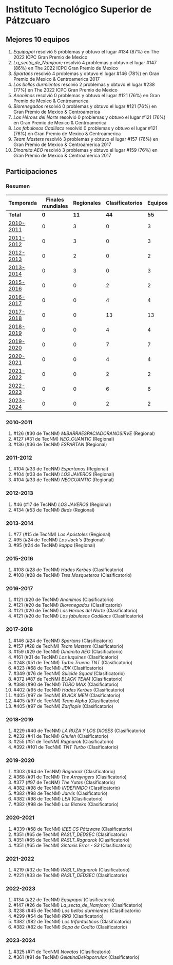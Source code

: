 # Instituto Tecnológico Superior de Pátzcuaro

## Mejores 10 equipos

1. _Equipapoi_ resolvió 5 problemas y obtuvo el lugar #134 (87%) en The 2022 ICPC Gran Premio de Mexico
1. _La_secta_de_Namjoon;_ resolvió 4 problemas y obtuvo el lugar #147 (86%) en The 2022 ICPC Gran Premio de Mexico
1. _Spartans_ resolvió 4 problemas y obtuvo el lugar #146 (78%) en Gran Premio de Mexico & Centroamerica 2017
1. _Los bellos durmientes_ resolvió 2 problemas y obtuvo el lugar #238 (77%) en The 2022 ICPC Gran Premio de Mexico
1. _Anonimos_ resolvió 0 problemas y obtuvo el lugar #121 (76%) en Gran Premio de Mexico & Centroamerica
1. _Biorenegados_ resolvió 0 problemas y obtuvo el lugar #121 (76%) en Gran Premio de Mexico & Centroamerica
1. _Los Héroes del Norte_ resolvió 0 problemas y obtuvo el lugar #121 (76%) en Gran Premio de Mexico & Centroamerica
1. _Los fabulosos Cadillacs_ resolvió 0 problemas y obtuvo el lugar #121 (76%) en Gran Premio de Mexico & Centroamerica
1. _Team Masters_ resolvió 3 problemas y obtuvo el lugar #157 (76%) en Gran Premio de Mexico & Centroamerica 2017
1. _Dinamita AEO_ resolvió 3 problemas y obtuvo el lugar #159 (76%) en Gran Premio de Mexico & Centroamerica 2017

## Participaciones

### Resumen

| Temporada | Finales mundiales | Regionales | Clasificatorios | Equipos |
| --- | --- | --- | --- | --- |
| **Total** | **0** | **11** | **44** | **55** |
| [2010-2011](#2010-2011) | 0 | 3 | 0 | 3 |
| [2011-2012](#2011-2012) | 0 | 3 | 0 | 3 |
| [2012-2013](#2012-2013) | 0 | 2 | 0 | 2 |
| [2013-2014](#2013-2014) | 0 | 3 | 0 | 3 |
| [2015-2016](#2015-2016) | 0 | 0 | 2 | 2 |
| [2016-2017](#2016-2017) | 0 | 0 | 4 | 4 |
| [2017-2018](#2017-2018) | 0 | 0 | 13 | 13 |
| [2018-2019](#2018-2019) | 0 | 0 | 4 | 4 |
| [2019-2020](#2019-2020) | 0 | 0 | 7 | 7 |
| [2020-2021](#2020-2021) | 0 | 0 | 4 | 4 |
| [2021-2022](#2021-2022) | 0 | 0 | 2 | 2 |
| [2022-2023](#2022-2023) | 0 | 0 | 6 | 6 |
| [2023-2024](#2023-2024) | 0 | 0 | 2 | 2 |

### 2010-2011

1. #126 (#30 de TecNM) _MIBARRAESPACIADORANOSIRVE_ (Regional)
1. #127 (#31 de TecNM) _NEO_CUANTIC_ (Regional)
1. #136 (#36 de TecNM) _ESPARTAN_ (Regional)

### 2011-2012

1. #104 (#33 de TecNM) _Espartanos_ (Regional)
1. #104 (#33 de TecNM) _LOS JAVEROS_ (Regional)
1. #104 (#33 de TecNM) _NEOCUANTIC_ (Regional)

### 2012-2013

1. #46 (#17 de TecNM) _LOS JAVEROS_ (Regional)
1. #134 (#53 de TecNM) _Birds_ (Regional)

### 2013-2014

1. #77 (#15 de TecNM) _Los Apóstoles_ (Regional)
1. #95 (#24 de TecNM) _Los Jack's_ (Regional)
1. #95 (#24 de TecNM) _kappa_ (Regional)

### 2015-2016

1. #108 (#28 de TecNM) _Hades Kerbes_ (Clasificatorio)
1. #108 (#28 de TecNM) _Tres Mosqueteros_ (Clasificatorio)

### 2016-2017

1. #121 (#20 de TecNM) _Anonimos_ (Clasificatorio)
1. #121 (#20 de TecNM) _Biorenegados_ (Clasificatorio)
1. #121 (#20 de TecNM) _Los Héroes del Norte_ (Clasificatorio)
1. #121 (#20 de TecNM) _Los fabulosos Cadillacs_ (Clasificatorio)

### 2017-2018

1. #146 (#24 de TecNM) _Spartans_ (Clasificatorio)
1. #157 (#28 de TecNM) _Team Masters_ (Clasificatorio)
1. #159 (#29 de TecNM) _Dinamita AEO_ (Clasificatorio)
1. #161 (#31 de TecNM) _Los luquines_ (Clasificatorio)
1. #248 (#51 de TecNM) _Turbo Trueno TNT_ (Clasificatorio)
1. #323 (#68 de TecNM) _JDK_ (Clasificatorio)
1. #349 (#76 de TecNM) _Suicide Squad_ (Clasificatorio)
1. #372 (#87 de TecNM) _BLACK TEAM_ (Clasificatorio)
1. #388 (#90 de TecNM) _TORO MAX_ (Clasificatorio)
1. #402 (#95 de TecNM) _Hades Kerbes_ (Clasificatorio)
1. #405 (#97 de TecNM) _BLACK MEN_ (Clasificatorio)
1. #405 (#97 de TecNM) _Team Alpha_ (Clasificatorio)
1. #405 (#97 de TecNM) _Zarflopie_ (Clasificatorio)

### 2018-2019

1. #229 (#40 de TecNM) _LA RUZA Y LOS DIOSES_ (Clasificatorio)
1. #232 (#41 de TecNM) _Ghuleh_ (Clasificatorio)
1. #255 (#51 de TecNM) _Ragnarok_ (Clasificatorio)
1. #392 (#101 de TecNM) _TNT Turbo_ (Clasificatorio)

### 2019-2020

1. #303 (#64 de TecNM) _Ragnarok_ (Clasificatorio)
1. #368 (#91 de TecNM) _The Arrayngers_ (Clasificatorio)
1. #377 (#97 de TecNM) _The Yutas_ (Clasificatorio)
1. #382 (#98 de TecNM) _INDEFINIDO_ (Clasificatorio)
1. #382 (#98 de TecNM) _Jarvis_ (Clasificatorio)
1. #382 (#98 de TecNM) _LEA_ (Clasificatorio)
1. #382 (#98 de TecNM) _Los Bisteks_ (Clasificatorio)

### 2020-2021

1. #339 (#58 de TecNM) _IEEE CS Pátzware_ (Clasificatorio)
1. #351 (#65 de TecNM) _RASLT_DEDSEC_ (Clasificatorio)
1. #351 (#65 de TecNM) _RASLT_Ragnarok_ (Clasificatorio)
1. #351 (#65 de TecNM) _Sintaxis Error - S3_ (Clasificatorio)

### 2021-2022

1. #219 (#32 de TecNM) _RASLT_Ragnarok_ (Clasificatorio)
1. #221 (#33 de TecNM) _RASLT_DEDSEC_ (Clasificatorio)

### 2022-2023

1. #134 (#22 de TecNM) _Equipapoi_ (Clasificatorio)
1. #147 (#26 de TecNM) _La_secta_de_Namjoon;_ (Clasificatorio)
1. #238 (#45 de TecNM) _Los bellos durmientes_ (Clasificatorio)
1. #299 (#54 de TecNM) _RRQ_ (Clasificatorio)
1. #382 (#82 de TecNM) _Los trifantasticos_ (Clasificatorio)
1. #382 (#82 de TecNM) _Sopa de Codito_ (Clasificatorio)

### 2023-2024

1. #325 (#71 de TecNM) _Novatos_ (Clasificatorio)
1. #361 (#91 de TecNM) _GelatinaDeVaporrulax_ (Clasificatorio)



